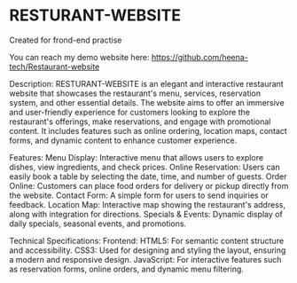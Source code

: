 # RESTURANT-WEBSITE
Created for frond-end practise

You can reach my demo website here: https://github.com/heena-tech/Restaurant-website

Description:
 RESTURANT-WEBSITE is an elegant and interactive restaurant website that showcases the restaurant's menu, services, reservation system, and other essential details. The website aims to offer an immersive and user-friendly experience for customers looking to explore the restaurant's offerings, make reservations, and engage with promotional content. It includes features such as online ordering, location maps, contact forms, and dynamic content to enhance customer experience.

Features:
Menu Display: Interactive menu that allows users to explore dishes, view ingredients, and check prices.
Online Reservation: Users can easily book a table by selecting the date, time, and number of guests.
Order Online: Customers can place food orders for delivery or pickup directly from the website.
Contact Form: A simple form for users to send inquiries or feedback.
Location Map: Interactive map showing the restaurant's address, along with integration for directions.
Specials & Events: Dynamic display of daily specials, seasonal events, and promotions.

Technical Specifications:
Frontend:
HTML5: For semantic content structure and accessibility.
CSS3: Used for designing and styling the layout, ensuring a modern and responsive design.
JavaScript: For interactive features such as reservation forms, online orders, and dynamic menu filtering.
